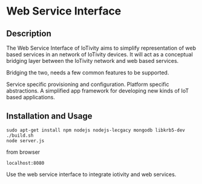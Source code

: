 # Web Service Interface 

## Description

The Web Service Interface of IoTivity aims to simplify representation of web based services in an network of IoTivity devices. It will act as a conceptual bridging layer between the IoTivity network and web based services.

Bridging the two, needs a few common features to be supported.

Service specific provisioning and configuration.
Platform specific abstractions.
A simplified app framework for developing new kinds of IoT based applications.


## Installation and Usage

    sudo apt-get install npm nodejs nodejs-lecgacy mongodb libkrb5-dev
    ./build.sh
    node server.js

from browser

    localhost:8080

Use the web service interface to integrate iotivity and web services.

